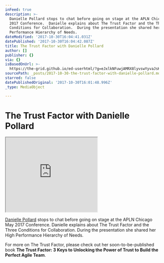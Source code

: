```yaml
---
inFeed: true
description: >-
  Danielle Pollard stops to chat before going on stage at the APLN Chicago May
  2017 Conference.  Danielle explains about The Trust Factor and the Three
  Conditions for Collaboration.  During the presentation she shared her High
  Performance Hierarchy of Needs.
dateModified: '2017-10-30T16:04:41.031Z'
datePublished: '2017-10-30T16:04:42.087Z'
title: The Trust Factor with Danielle Pollard
author: []
publisher: {}
via: {}
isBasedOnUrl: >-
  https://the-grid.github.io/ed-userhtml/?g=eJxlkNFuwjAMRX8lyvswYyvaJsKvTEljqIVjV0mqUr5-Kbx1b_Y9lo_sE12yT2hKXRidDZoj5h8jKmhNyb2zAENN3L2N7BfMO6ZQFtn1mgBTwAg4UtGIQBG6r-_3w6GDAek6VPg47mGmWAc4fu6hDpgQSvUSfY7gp9oc9wqiDU0piCeGBcuTrLKVjBlZfVxL0V8f2zIqaxcpY19JBYLvb_O60ZqX19kmtuZpdrap2yF9VmaSq7Oi1hjPrPNlYm4AUcyM4UZ1myZ9bCP9N1M2yfkEr5ee_wDaUX5b
sourcePath: _posts/2017-10-30-the-trust-factor-with-danielle-pollard.md
starred: false
datePublishedOriginal: '2017-10-30T16:01:48.996Z'
_type: MediaObject

---
```

# The Trust Factor with Danielle Pollard

<iframe src="https://the-grid.github.io/ed-userhtml/?g=eJxlkNFuwjAMRX8lyvswYyvaJsKvTEljqIVjV0mqUr5-Kbx1b_Y9lo_sE12yT2hKXRidDZoj5h8jKmhNyb2zAENN3L2N7BfMO6ZQFtn1mgBTwAg4UtGIQBG6r-_3w6GDAek6VPg47mGmWAc4fu6hDpgQSvUSfY7gp9oc9wqiDU0piCeGBcuTrLKVjBlZfVxL0V8f2zIqaxcpY19JBYLvb_O60ZqX19kmtuZpdrap2yF9VmaSq7Oi1hjPrPNlYm4AUcyM4UZ1myZ9bCP9N1M2yfkEr5ee_wDaUX5b" height="244" style=""></iframe>

[Danielle Pollard][0] stops to chat before going on stage at the APLN Chicago May 2017 Conference. Danielle explains about The Trust Factor and the Three Conditions for Collaboration. During the presentation she shared her High Performance Hierarchy of Needs.

For more on The Trust Factor, please check out her soon-to-be-published book **The Trust Factor: 3 Keys to Unlocking the Power of Trust to Build the Perfect Agile Team**.

[0]: https://www.linkedin.com/in/daniellepollard/